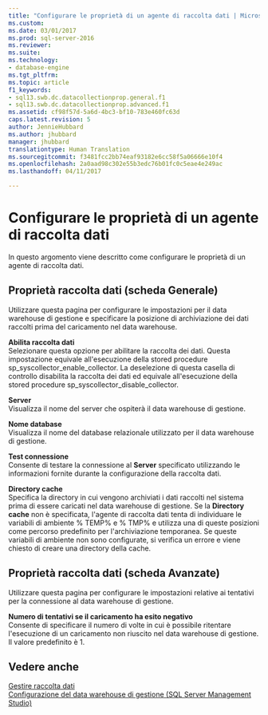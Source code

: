 ```yaml
---
title: "Configurare le proprietà di un agente di raccolta dati | Microsoft Docs"
ms.custom: 
ms.date: 03/01/2017
ms.prod: sql-server-2016
ms.reviewer: 
ms.suite: 
ms.technology:
- database-engine
ms.tgt_pltfrm: 
ms.topic: article
f1_keywords:
- sql13.swb.dc.datacollectionprop.general.f1
- sql13.swb.dc.datacollectionprop.advanced.f1
ms.assetid: cf98f57d-5a6d-4bc3-bf10-783e460fc63d
caps.latest.revision: 5
author: JennieHubbard
ms.author: jhubbard
manager: jhubbard
translationtype: Human Translation
ms.sourcegitcommit: f3481fcc2bb74eaf93182e6cc58f5a06666e10f4
ms.openlocfilehash: 2a0aad98c302e55b3edc76b01fc0c5eae4e249ac
ms.lasthandoff: 04/11/2017

---
```

# <a name="configure-properties-of-a-data-collector"></a>Configurare le proprietà di un agente di raccolta dati
  In questo argomento viene descritto come configurare le proprietà di un agente di raccolta dati.  
  
## <a name="data-collection-properties-general-tab"></a>Proprietà raccolta dati (scheda Generale)  
 Utilizzare questa pagina per configurare le impostazioni per il data warehouse di gestione e specificare la posizione di archiviazione dei dati raccolti prima del caricamento nel data warehouse.  
  
 **Abilita raccolta dati**  
 Selezionare questa opzione per abilitare la raccolta dei dati. Questa impostazione equivale all'esecuzione della stored procedure sp_syscollector_enable_collector. La deselezione di questa casella di controllo disabilita la raccolta dei dati ed equivale all'esecuzione della stored procedure sp_syscollector_disable_collector.  
  
 **Server**  
 Visualizza il nome del server che ospiterà il data warehouse di gestione.  
  
 **Nome database**  
 Visualizza il nome del database relazionale utilizzato per il data warehouse di gestione.  
  
 **Test connessione**  
 Consente di testare la connessione al **Server** specificato utilizzando le informazioni fornite durante la configurazione della raccolta dati.  
  
 **Directory cache**  
 Specifica la directory in cui vengono archiviati i dati raccolti nel sistema prima di essere caricati nel data warehouse di gestione. Se la **Directory cache** non è specificata, l'agente di raccolta dati tenta di individuare le variabili di ambiente % TEMP% e % TMP% e utilizza una di queste posizioni come percorso predefinito per l'archiviazione temporanea. Se queste variabili di ambiente non sono configurate, si verifica un errore e viene chiesto di creare una directory della cache.  
  
## <a name="data-collection-properties-advanced-tab"></a>Proprietà raccolta dati (scheda Avanzate)  
 Utilizzare questa pagina per configurare le impostazioni relative ai tentativi per la connessione al data warehouse di gestione.  
  
 **Numero di tentativi se il caricamento ha esito negativo**  
 Consente di specificare il numero di volte in cui è possibile ritentare l'esecuzione di un caricamento non riuscito nel data warehouse di gestione. Il valore predefinito è 1.  
  
## <a name="see-also"></a>Vedere anche  
 [Gestire raccolta dati](../../relational-databases/data-collection/manage-data-collection.md)   
 [Configurazione del data warehouse di gestione &#40;SQL Server Management Studio&#41;](../../relational-databases/data-collection/configure-the-management-data-warehouse-sql-server-management-studio.md)  
  
  
